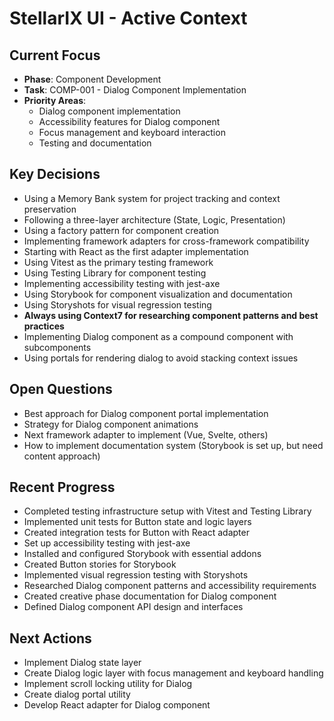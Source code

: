 # StellarIX UI - Active Context

## Current Focus
- **Phase**: Component Development
- **Task**: COMP-001 - Dialog Component Implementation
- **Priority Areas**: 
  - Dialog component implementation
  - Accessibility features for Dialog component
  - Focus management and keyboard interaction
  - Testing and documentation

## Key Decisions
- Using a Memory Bank system for project tracking and context preservation
- Following a three-layer architecture (State, Logic, Presentation)
- Using a factory pattern for component creation
- Implementing framework adapters for cross-framework compatibility
- Starting with React as the first adapter implementation
- Using Vitest as the primary testing framework
- Using Testing Library for component testing
- Implementing accessibility testing with jest-axe
- Using Storybook for component visualization and documentation
- Using Storyshots for visual regression testing
- **Always using Context7 for researching component patterns and best practices**
- Implementing Dialog component as a compound component with subcomponents
- Using portals for rendering dialog to avoid stacking context issues

## Open Questions
- Best approach for Dialog component portal implementation
- Strategy for Dialog component animations
- Next framework adapter to implement (Vue, Svelte, others)
- How to implement documentation system (Storybook is set up, but need content approach)

## Recent Progress
- Completed testing infrastructure setup with Vitest and Testing Library
- Implemented unit tests for Button state and logic layers
- Created integration tests for Button with React adapter
- Set up accessibility testing with jest-axe
- Installed and configured Storybook with essential addons
- Created Button stories for Storybook
- Implemented visual regression testing with Storyshots
- Researched Dialog component patterns and accessibility requirements
- Created creative phase documentation for Dialog component
- Defined Dialog component API design and interfaces

## Next Actions
- Implement Dialog state layer
- Create Dialog logic layer with focus management and keyboard handling
- Implement scroll locking utility for Dialog
- Create dialog portal utility
- Develop React adapter for Dialog component 